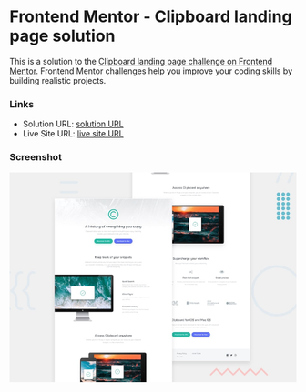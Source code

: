 # Frontend Mentor - Clipboard landing page solution

This is a solution to the [Clipboard landing page challenge on Frontend Mentor](https://www.frontendmentor.io/challenges/clipboard-landing-page-5cc9bccd6c4c91111378ecb9). Frontend Mentor challenges help you improve your coding skills by building realistic projects.

### Links

- Solution URL: [ solution URL ](https://your-solution-url.com)
- Live Site URL: [ live site URL ](https://your-live-site-url.com)

### Screenshot

![](./design/desktop-preview.jpg)
